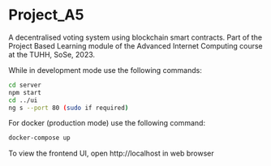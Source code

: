 # Project_A5

A decentralised voting system using blockchain smart contracts. Part of the Project Based Learning module of the Advanced Internet Computing course at the TUHH, SoSe, 2023.

While in development mode use the following commands:
```bash
cd server
npm start
cd ../ui
ng s --port 80 (sudo if required)
```

For docker (production mode) use the following command:
```bash
docker-compose up
```

To view the frontend UI, open http://localhost in web browser

